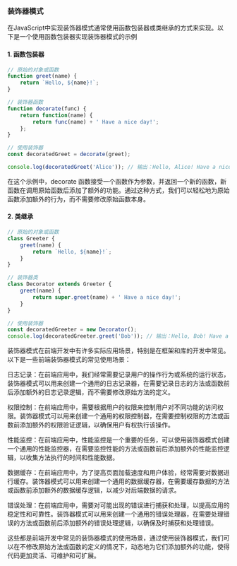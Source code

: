 ### 装饰器模式 
在JavaScript中实现装饰器模式通常使用函数包装器或类继承的方式来实现。以下是一个使用函数包装器实现装饰器模式的示例

#### 1. 函数包装器
```javascript
// 原始的对象或函数
function greet(name) {
    return `Hello, ${name}!`;
}

// 装饰器函数
function decorate(func) {
    return function(name) {
        return func(name) + ' Have a nice day!';
    };
}

// 使用装饰器
const decoratedGreet = decorate(greet);

console.log(decoratedGreet('Alice')); // 输出：Hello, Alice! Have a nice day!


```
在这个示例中，decorate 函数接受一个函数作为参数，并返回一个新的函数，新函数在调用原始函数后添加了额外的功能。通过这种方式，我们可以轻松地为原始函数添加额外的行为，而不需要修改原始函数本身。


#### 2. 类继承
```javascript
// 原始的对象或函数
class Greeter {
    greet(name) {
        return `Hello, ${name}!`;
    }
}

// 装饰器类
class Decorator extends Greeter {
    greet(name) {
        return super.greet(name) + ' Have a nice day!';
    }
}

// 使用装饰器
const decoratedGreeter = new Decorator();
console.log(decoratedGreeter.greet('Bob')); // 输出：Hello, Bob! Have a nice day!


```


装饰器模式在前端开发中有许多实际应用场景，特别是在框架和库的开发中常见。以下是一些前端装饰器模式的常见使用场景：

日志记录：在前端应用中，我们经常需要记录用户的操作行为或系统的运行状态，装饰器模式可以用来创建一个通用的日志记录器，在需要记录日志的方法或函数前后添加额外的日志记录逻辑，而不需要修改原始方法的定义。

权限控制：在前端应用中，需要根据用户的权限来控制用户对不同功能的访问权限。装饰器模式可以用来创建一个通用的权限控制器，在需要控制权限的方法或函数前添加额外的权限验证逻辑，以确保用户有权执行该操作。

性能监控：在前端应用中，性能监控是一个重要的任务，可以使用装饰器模式创建一个通用的性能监控器，在需要监控性能的方法或函数前后添加额外的性能监控逻辑，以收集方法执行的时间和性能数据。

数据缓存：在前端应用中，为了提高页面加载速度和用户体验，经常需要对数据进行缓存。装饰器模式可以用来创建一个通用的数据缓存器，在需要缓存数据的方法或函数前添加额外的数据缓存逻辑，以减少对后端数据的请求。

错误处理：在前端应用中，需要对可能出现的错误进行捕获和处理，以提高应用的稳定性和可靠性。装饰器模式可以用来创建一个通用的错误处理器，在需要处理错误的方法或函数前后添加额外的错误处理逻辑，以确保及时捕获和处理错误。

这些都是前端开发中常见的装饰器模式的使用场景，通过使用装饰器模式，我们可以在不修改原始方法或函数的定义的情况下，动态地为它们添加额外的功能，使得代码更加灵活、可维护和可扩展。